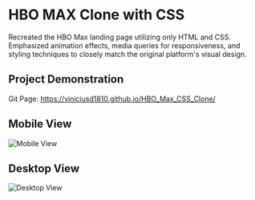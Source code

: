 # HBO MAX Clone with CSS
Recreated the HBO Max landing page utilizing only HTML and CSS. Emphasized animation effects, media queries for responsiveness, and styling techniques to closely match the original platform's visual design.

## Project Demonstration
Git Page: https://viniciusd1810.github.io/HBO_Max_CSS_Clone/

## Mobile View
![Mobile View](https://github.com/Viniciusd1810/HBO_Max_CSS_Clone/blob/main/assets/readme/Mobile%20View.gif?raw=true)


## Desktop View
![Desktop View](https://github.com/Viniciusd1810/HBO_Max_CSS_Clone/blob/main/assets/readme/Desktop%20View.gif?raw=true)


